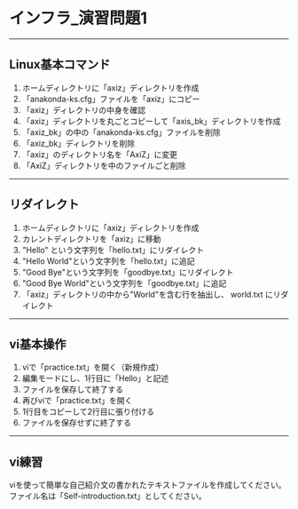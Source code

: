 # インフラ_演習問題1

---

## Linux基本コマンド

1. ホームディレクトリに「axiz」ディレクトリを作成
2. 「anakonda-ks.cfg」ファイルを「axiz」にコピー
3. 「axiz」ディレクトリの中身を確認
4. 「axiz」ディレクトリを丸ごとコピーして「axis_bk」ディレクトリを作成
5. 「axiz_bk」の中の「anakonda-ks.cfg」ファイルを削除
6. 「axiz_bk」ディレクトリを削除
7. 「axiz」のディレクトリ名を「AxiZ」に変更
8. 「AxiZ」ディレクトリを中のファイルごと削除

---

## リダイレクト

1. ホームディレクトリに「axiz」ディレクトリを作成
2. カレントディレクトリを「axiz」に移動
3. "Hello" という文字列を「hello.txt」にリダイレクト
4. "Hello World"という文字列を「hello.txt」に追記
5. "Good Bye"という文字列を「goodbye.txt」にリダイレクト
6. "Good Bye World"という文字列を「goodbye.txt」に追記
7. 「axiz」ディレクトリの中から"World"を含む行を抽出し、 world.txt にリダイレクト

---

## vi基本操作

1. viで「practice.txt」を開く（新規作成）
2. 編集モードにし、1行目に「Hello」と記述
3. ファイルを保存して終了する
4. 再びviで「practice.txt」を開く
5. 1行目をコピーして2行目に張り付ける
6. ファイルを保存せずに終了する

---

## vi練習

viを使って簡単な自己紹介文の書かれたテキストファイルを作成してください。
ファイル名は「Self-introduction.txt」としてください。
